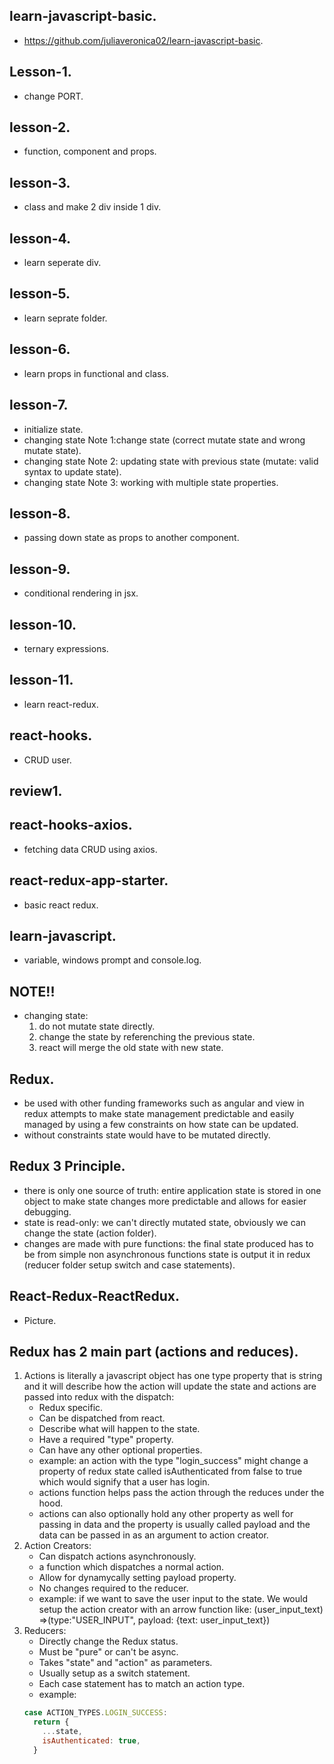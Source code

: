 ## learn-javascript-basic.
* https://github.com/juliaveronica02/learn-javascript-basic.

## Lesson-1.
* change PORT.

## lesson-2.
* function, component and props.

## lesson-3.
* class and make 2 div inside 1 div.

## lesson-4.
* learn seperate div.

## lesson-5.
* learn seprate folder.

## lesson-6.
* learn props in functional and class.

## lesson-7.
* initialize state.
* changing state Note 1:change state (correct mutate state and wrong mutate state).
* changing state Note 2: updating state with previous state (mutate: valid syntax to update state).
* changing state Note 3: working with multiple state properties.

## lesson-8.
* passing down state as props to another component.

## lesson-9.
* conditional rendering in jsx.

## lesson-10.
* ternary expressions.

## lesson-11.
* learn react-redux.

## react-hooks.
* CRUD user.

## review1.

## react-hooks-axios.
* fetching data CRUD using axios.

## react-redux-app-starter.
* basic react redux.

## learn-javascript.
* variable, windows prompt and console.log.

## NOTE!!
* changing state:
  1. do not mutate state directly.
  2. change the state by referenching the previous state.
  3. react will merge the old state with new state.

## Redux.
* be used with other funding frameworks such as angular and view in redux attempts to make state management predictable and easily managed by using a few constraints on how state can be updated.
* without constraints state would have to be mutated directly.

## Redux 3 Principle.
* there is only one source of truth: entire application state is stored in one object to make state changes more predictable and allows for easier debugging.
* state is read-only: we can't directly mutated state, obviously we can change the state (action folder).
* changes are made with pure functions: the final state produced has to be from simple non asynchronous functions state is output it in redux (reducer folder setup switch and case statements).

## React-Redux-ReactRedux.
* Picture.

## Redux has 2 main part (actions and reduces).
1. Actions is literally a javascript object has one type property that is string and it will describe how the action will update the state and actions are passed into redux with the dispatch:
   * Redux specific.
   * Can be dispatched from react.
   * Describe what will happen to the state.
   * Have a required "type" property.
   * Can have any other optional properties.
   * example: an action with the type "login_success" might change a property of redux state called isAuthenticated from false to true which would signify that a user has login.
   * actions function helps pass the action through the reduces under the hood.
   * actions can also optionally hold any other property as well for passing in data and the property is usually called payload and the data can be passed in as an argument to action creator.
2. Action Creators:
   * Can dispatch actions asynchronously.
   * a function which dispatches a normal action.
   * Allow for dynamycally setting payload property.
   * No changes required to the reducer.
   * example: if we want to save the user input to the state. We would setup the action creator with an arrow function like: (user_input_text) =>(type:"USER_INPUT", payload: {text: user_input_text})
3. Reducers:
   * Directly change the Redux status.
   * Must be "pure" or can't be async.
   * Takes "state" and "action" as parameters.
   * Usually setup as a switch statement.
   * Each case statement has to match an action type.
   * example:
   ```javascript
   case ACTION_TYPES.LOGIN_SUCCESS:
     return {
       ...state,
       isAuthenticated: true,
     }
   ```


